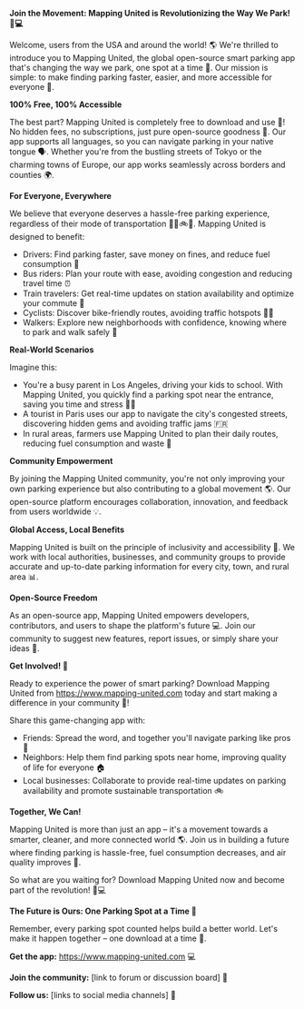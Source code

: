 **Join the Movement: Mapping United is Revolutionizing the Way We Park! 🚗💻**

Welcome, users from the USA and around the world! 🌎 We're thrilled to introduce you to Mapping United, the global open-source smart parking app that's changing the way we park, one spot at a time 🚀. Our mission is simple: to make finding parking faster, easier, and more accessible for everyone 🙌.

**100% Free, 100% Accessible**

The best part? Mapping United is completely free to download and use 🎉! No hidden fees, no subscriptions, just pure open-source goodness 💖. Our app supports all languages, so you can navigate parking in your native tongue 🗣️. Whether you're from the bustling streets of Tokyo or the charming towns of Europe, our app works seamlessly across borders and counties 🌍.

**For Everyone, Everywhere**

We believe that everyone deserves a hassle-free parking experience, regardless of their mode of transportation 🚂🚌🚲👟. Mapping United is designed to benefit:

* Drivers: Find parking faster, save money on fines, and reduce fuel consumption 💸
* Bus riders: Plan your route with ease, avoiding congestion and reducing travel time ⏰
* Train travelers: Get real-time updates on station availability and optimize your commute 🚂
* Cyclists: Discover bike-friendly routes, avoiding traffic hotspots 🚴‍♀️
* Walkers: Explore new neighborhoods with confidence, knowing where to park and walk safely 👣

**Real-World Scenarios**

Imagine this:

* You're a busy parent in Los Angeles, driving your kids to school. With Mapping United, you quickly find a parking spot near the entrance, saving you time and stress 🚗👧
* A tourist in Paris uses our app to navigate the city's congested streets, discovering hidden gems and avoiding traffic jams 🇫🇷
* In rural areas, farmers use Mapping United to plan their daily routes, reducing fuel consumption and waste 🌾

**Community Empowerment**

By joining the Mapping United community, you're not only improving your own parking experience but also contributing to a global movement 🌎. Our open-source platform encourages collaboration, innovation, and feedback from users worldwide 💡.

**Global Access, Local Benefits**

Mapping United is built on the principle of inclusivity and accessibility 🤝. We work with local authorities, businesses, and community groups to provide accurate and up-to-date parking information for every city, town, and rural area 📊.

**Open-Source Freedom**

As an open-source app, Mapping United empowers developers, contributors, and users to shape the platform's future 💻. Join our community to suggest new features, report issues, or simply share your ideas 🤔.

**Get Involved! 🎉**

Ready to experience the power of smart parking? Download Mapping United from https://www.mapping-united.com today and start making a difference in your community 🌟!

Share this game-changing app with:

* Friends: Spread the word, and together you'll navigate parking like pros 👫
* Neighbors: Help them find parking spots near home, improving quality of life for everyone 🏠
* Local businesses: Collaborate to provide real-time updates on parking availability and promote sustainable transportation 🚲

**Together, We Can!**

Mapping United is more than just an app – it's a movement towards a smarter, cleaner, and more connected world 🌎. Join us in building a future where finding parking is hassle-free, fuel consumption decreases, and air quality improves 💪.

So what are you waiting for? Download Mapping United now and become part of the revolution! 🚀💻

**The Future is Ours: One Parking Spot at a Time 🌟**

Remember, every parking spot counted helps build a better world. Let's make it happen together – one download at a time 🔗.

**Get the app:** https://www.mapping-united.com 💻

**Join the community:** [link to forum or discussion board] 💬

**Follow us:** [links to social media channels] 📱